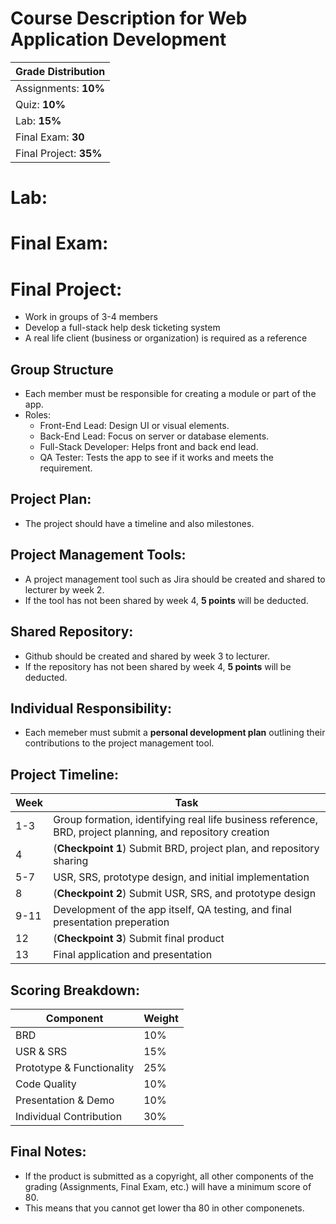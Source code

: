 # Course Description for Web Application Development

| **Grade Distribution** |
| :--- |
| Assignments: **10%** |
| Quiz: **10%** |
| Lab: **15%** |
| Final Exam: **30** |
| Final Project: **35%** |

# Lab:
# Final Exam:
# Final Project:
- Work in groups of 3-4 members
- Develop a full-stack help desk ticketing system
- A real life client (business or organization) is required as a reference

## Group Structure
- Each member must be responsible for creating a module or part of the app.
- Roles:
    - Front-End Lead: Design UI or visual elements.
    - Back-End Lead: Focus on server or database elements.
    - Full-Stack Developer: Helps front and back end lead.
    - QA Tester: Tests the app to see if it works and meets the requirement.

## Project Plan:
- The project should have a timeline and also milestones.

## Project Management Tools:
- A project management tool such as Jira should be created and shared to lecturer by week 2.
- If the tool has not been shared by week 4, **5 points** will be deducted.

## Shared Repository:
- Github should be created and shared by week 3 to lecturer.
- If the repository has not been shared by week 4, **5 points** will be deducted.

## Individual Responsibility:
- Each memeber must submit a **personal development plan** outlining their contributions to the project management tool.

## Project Timeline:
| **Week** | **Task** |
| --- | --- |
| 1-3 | Group formation, identifying real life business reference, BRD, project planning, and repository creation |
| 4 | (**Checkpoint 1**) Submit BRD, project plan, and repository sharing |
| 5-7 | USR, SRS, prototype design, and initial implementation |
| 8 | (**Checkpoint 2**) Submit USR, SRS, and prototype design |
| 9-11 | Development of the app itself, QA testing, and final presentation preperation |
| 12 | (**Checkpoint 3**) Submit final product |
| 13 | Final application and presentation |

## Scoring Breakdown:
| **Component** | **Weight** |
| --- | --- |
| BRD | 10% |
| USR & SRS | 15% |
| Prototype & Functionality | 25% |
| Code Quality | 10% |
| Presentation & Demo | 10% |
| Individual Contribution | 30% |

## Final Notes:
- If the product is submitted as a copyright, all other components of the grading (Assignments, Final Exam, etc.) will have a minimum score of 80.
- This means that you cannot get lower tha 80 in other componenets.
